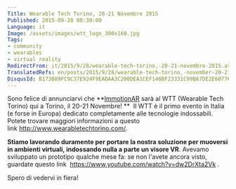 ```yaml
---
Title: Wearable Tech Torino, 20-21 Novembre 2015
Published: 2015-09-28 08:30:00
Language: it
Image: /assets/images/wtt_logo_300x160.jpg
Tags:
- community
- wearables
- virtual reality
RedirectFrom: it/2015/9/28/wearable-tech-torino,-20-21-novembre-2015.aspx
TranslatedRefs: en/posts/2015/9/28/wearable-tech-torino,-november-20-21-2015.md
DisqusId: B173B89FC9C37E924F9EADAA3C200DEA1CEF146BF23331C99B67DE2E607764C0
---
```

Sono felice di annunciarvi che **<a href="http://www.immotionar.com/it/" target="_blank">ImmotionAR</a> sarà al WTT (Wearable Tech Torino) qui a Torino, il 20-21 Novembre! **  Il WTT è il primo evento in Italia (e forse in Europa) dedicato completamente alle tecnologie indossabili. Potete trovare maggiori informazioni a questo link <a href="http://www.wearabletechtorino.com" target="_blank">http://www.wearabletechtorino.com/</a>.

**Stiamo lavorando duramente per portare la nostra soluzione per muoversi in ambienti virtuali, indossando nulla a parte un visore VR**<span>. Avevamo sviluppato un prototipo qualche mese fa: se non l'avete ancora visto, guardate questo link </span> <a href="https://www.youtube.com/watch?v=dw2DrXta2Vk" target="_blank">https://www.youtube.com/watch?v=dw2DrXta2Vk</a> <span>.</span>

<span>Spero di vedervi in fiera!</span>